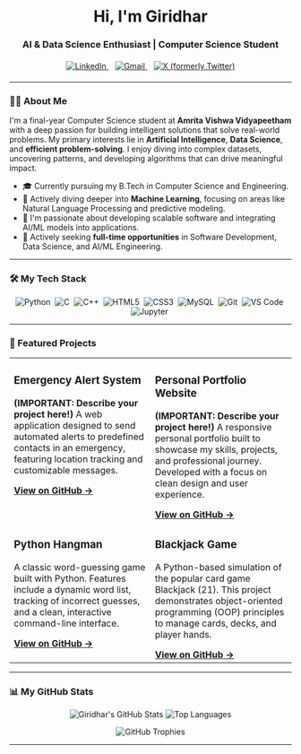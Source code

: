 <div align="center">
  <h1>Hi, I'm Giridhar</h1>
  <h3>AI & Data Science Enthusiast | Computer Science Student</h3>
</div>

<div align="center" style="margin-top: 20px; margin-bottom: 20px;">
  <a href="https://linkedin.com/in/giridhar-r-a01470320" target="_blank">
    <img src="https://img.shields.io/badge/LinkedIn-0A66C2?style=for-the-badge&logo=linkedin&logoColor=white" alt="LinkedIn">
  </a>&nbsp;&nbsp;
  <a href="mailto:your.email@gmail.com" target="_blank">
    <img src="https://img.shields.io/badge/Gmail-D14836?style=for-the-badge&logo=gmail&logoColor=white" alt="Gmail">
  </a>&nbsp;&nbsp;
  <a href="https://x.com/_giridhar__" target="_blank">
    <img src="https://img.shields.io/badge/X-000000?style=for-the-badge&logo=x&logoColor=white" alt="X (formerly Twitter)">
  </a>
</div>

---

### 👨‍💻 About Me

I'm a final-year Computer Science student at **Amrita Vishwa Vidyapeetham** with a deep passion for building intelligent solutions that solve real-world problems. My primary interests lie in **Artificial Intelligence**, **Data Science**, and **efficient problem-solving**. I enjoy diving into complex datasets, uncovering patterns, and developing algorithms that can drive meaningful impact.

- 🎓 Currently pursuing my B.Tech in Computer Science and Engineering.
- 🌱 Actively diving deeper into **Machine Learning**, focusing on areas like Natural Language Processing and predictive modeling.
- 🚀 I'm passionate about developing scalable software and integrating AI/ML models into applications.
- 💼 Actively seeking **full-time opportunities** in Software Development, Data Science, and AI/ML Engineering.

---

### 🛠️ My Tech Stack

<p align="center">
  <img src="https://img.shields.io/badge/Python-3776AB?style=for-the-badge&logo=python&logoColor=white" alt="Python">&nbsp;
  <img src="https://img.shields.io/badge/C-A8B9CC?style=for-the-badge&logo=c&logoColor=black" alt="C">&nbsp;
  <img src="https://img.shields.io/badge/C++-00599C?style=for-the-badge&logo=c%2B%2B&logoColor=white" alt="C++">&nbsp;
  <img src="https://img.shields.io/badge/HTML5-E34F26?style=for-the-badge&logo=html5&logoColor=white" alt="HTML5">&nbsp;
  <img src="https://img.shields.io/badge/CSS3-1572B6?style=for-the-badge&logo=css3&logoColor=white" alt="CSS3">&nbsp;
  <img src="https://img.shields.io/badge/MySQL-4479A1?style=for-the-badge&logo=mysql&logoColor=white" alt="MySQL">&nbsp;
  <img src="https://img.shields.io/badge/Git-F05032?style=for-the-badge&logo=git&logoColor=white" alt="Git">&nbsp;
  <img src="https://img.shields.io/badge/VS_Code-007ACC?style=for-the-badge&logo=visual-studio-code&logoColor=white" alt="VS Code">&nbsp;
  <img src="https://img.shields.io/badge/Jupyter-F37626?style=for-the-badge&logo=jupyter&logoColor=white" alt="Jupyter">&nbsp;
</p>

---

### 🚀 Featured Projects

<table>
  <tr>
    <td width="50%" valign="top">
      <h3>Emergency Alert System</h3>
      <p><b>(IMPORTANT: Describe your project here!)</b> A web application designed to send automated alerts to predefined contacts in an emergency, featuring location tracking and customizable messages.</p>
      <a href="https://github.com/giridhar122/your-emergency-repo-name"><strong>View on GitHub →</strong></a>
    </td>
    <td width="50%" valign="top">
      <h3>Personal Portfolio Website</h3>
      <p><b>(IMPORTANT: Describe your project here!)</b> A responsive personal portfolio built to showcase my skills, projects, and professional journey. Developed with a focus on clean design and user experience.</p>
      <a href="https://github.com/giridhar122/your-portfolio-repo-name"><strong>View on GitHub →</strong></a>
    </td>
  </tr>
  <tr>
    <td width="50%" valign="top">
      <h3>Python Hangman</h3>
      <p>A classic word-guessing game built with Python. Features include a dynamic word list, tracking of incorrect guesses, and a clean, interactive command-line interface.</p>
      <a href="https://github.com/giridhar122/python-hang"><strong>View on GitHub →</strong></a>
    </td>
    <td width="50%" valign="top">
      <h3>Blackjack Game</h3>
      <p>A Python-based simulation of the popular card game Blackjack (21). This project demonstrates object-oriented programming (OOP) principles to manage cards, decks, and player hands.</p>
      <a href="https://github.com/giridhar122/Blackjack-"><strong>View on GitHub →</strong></a>
    </td>
  </tr>
</table>

---

### 📊 My GitHub Stats

<p align="center">
  <img src="https://github-readme-stats.vercel.app/api?username=giridhar122&show_icons=true&theme=tokyonight&hide_border=true&count_private=true" alt="Giridhar's GitHub Stats" />
  <img src="https://github-readme-stats.vercel.app/api/top-langs/?username=giridhar122&layout=compact&theme=tokyonight&hide_border=true" alt="Top Languages" />
</p>
<p align="center">
  <img src="https://github-profile-trophy.vercel.app/?username=giridhar122&theme=tokyonight&no-frame=true&row=1&column=6" alt="GitHub Trophies" />
</p>

---
